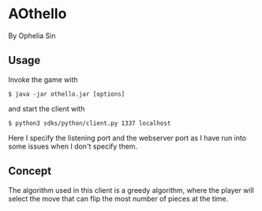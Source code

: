 # AOthello

By Ophelia Sin

## Usage

Invoke the game with 

    $ java -jar othello.jar [options]

and start the client with 

    $ python3 sdks/python/client.py 1337 localhost 

Here I specify the listening port and the webserver port as I have run into some issues when I don't specify them. 

## Concept 

The algorithm used in this client is a greedy algorithm, where the player will select the move that can flip the most number of pieces at the time.  
